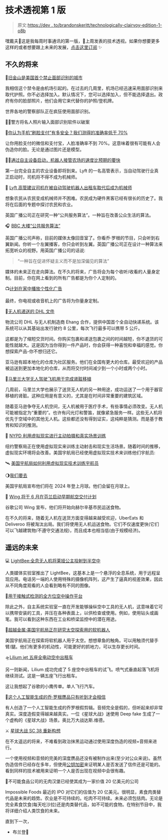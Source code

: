 # 技术透视第 1 版

> 原文:[https://dev . to/brandonskeritt/technologically-clairvoy-edition-1-o8b](https://dev.to/brandonskerritt/technologically-clairvoyant-edition-1-o8b)

嘿戴夫👋这是我每周时事通讯的第一版，🔮上周发表的技术透视。如果你想要更多这样的或者想要跟上未来的发展，[点击这里订阅](http://technologicallyclairvoyant.substack.com/) ✨

## [](#the-near-future)**不久的将来**

🌉[旧金山是美国首个禁止面部识别的城市](https://www.bbc.co.uk/news/technology-48276660?utm_source=technologicallyclairvoyant.com&utm_medium=email&utm_campaign=Technologically_Clairvoyant_newsletter)

我相信这个禁令是由机场引起的。在过去的几周里，机场已经迅速采用面部识别来取代护照。你不必选择加入。默认情况下，您可以选择加入，但不能选择退出。政府有你的脸部照片，他们会用它来代替你的护照/登机牌。

世界各地的警察部队正在疯狂使用面部识别。

👮‍♀️警方将名人照片输入面部识别软件以破案

🤳[你认为手机“刷脸支付”有多安全？我们测得的准确率低于 70%](https://docs.google.com/document/d/17re3ozqOlgg0rGg9RJVJlsmnGTyy3CQuHruXIwnMScE/edit)

让你用脸支付的微信和支付宝，人脸准确率不到 70%。这意味着很有可能有人会伪造你的脸。无论是通过图片还是模型。

👩‍🌾[通过自主设备启动，机器人接管农场的速度比预期的要快](https://www.independent.co.uk/life-style/gadgets-and-tech/robots-farming-autonomous-equipment-canada-australia-a8919836.html?utm_source=technologicallyclairvoyant.com&utm_medium=email&utm_campaign=Technologically_Clairvoyant_newsletter)

第一台完全自主的农业设备即将到来。Lyft 的一名高管表示，当自动驾驶行业真正启动时，司机将不得不成为机械师。

🚕 [Lyft 高管建议司机在被自动驾驶机器人出租车取代后成为机械师](https://www.businessinsider.com/lyft-drivers-should-become-mechanics-for-self-driving-cars-after-being-replaced-by-robo-taxis-2019-5?IR=T&r=US?utm_source=technologicallyclairvoyant.com&utm_medium=email&utm_campaign=Technologically_Clairvoyant_newsletter)

想象农民从农民变成机械师并不困难。农民成为硬件黑客已经有很长的历史了。我将在后面的专题中探讨农民和农业。

英国广播公司正在研究一种“公共服务算法”。一种旨在改善公众生活的算法。

🎧 [BBC 大楼“公共服务算法”](https://www.bbc.co.uk/news/entertainment-arts-48252226?utm_source=technologicallyclairvoyant.com&utm_medium=email&utm_campaign=Technologically_Clairvoyant_newsletter)

英国广播公司声称，目前的媒体太像回音室了。你看乔·罗根的节目，只会听到右翼新闻。你听一个左翼播客，你只会听到左翼。英国广播公司正在设计一种算法来拓宽听众的视野。用英国广播公司的话说:

> “一种旨在促进怀疑主义而不是加深偏见的算法”

媒体的未来正在走向算法。在不久的将来，广告将会为每个收听/收看的人量身定制。目前，你在网上看到的所有广告都是为你个人定制的。

📺[计划在家中播放个性化广告](https://www.thetimes.co.uk/article/plan-for-personalised-adverts-to-be-screened-on-home-tvs-8bqm5x08r?utm_source=technologicallyclairvoyant.com&utm_medium=email&utm_campaign=Technologically_Clairvoyant_newsletter)

最终，你电视或收音机上的广告将为你量身定制。

🚁[无人机递送的 DHL 文件](https://www.youtube.com/watch?v=4qh4EzXofAk?utm_source=technologicallyclairvoyant.com&utm_medium=email&utm_campaign=Technologically_Clairvoyant_newsletter)

物流公司 DHL 与无人机制造商 Ehang 合作，提供中国首个全自动快递系统。该系统可以从其基站出发行驶约 8 公里，每次飞行最多可以携带 5 公斤。

这都是为了缩短交货时间。你购买包裹和递送包裹之间的时间越短，你不退货的可能性就越大。这是因为当你得到一件产品时，你会获得一种喜悦和幸福的感觉。你想探索产品-你不想归还它。

亚马逊有超本地化的仓库为社区服务。他们在全国有更大的仓库。最受欢迎的产品被运送到更加本地化的仓库，从而将交付时间减少到一个小时或两个小时。

🏥[马里兰大学无人驾驶飞机用于完成肾脏移植](https://www.youtube.com/watch?v=RNYCCbCpAlM?utm_source=technologicallyclairvoyant.com&utm_medium=email&utm_campaign=Technologically_Clairvoyant_newsletter)

几周前，马里兰大学也展示了送货无人机的另一种用途，成功运送了一个用于器官移植的肾脏。这种应用是有意义的，尤其是在时间非常重要的建筑区域。

随着亚马逊争夺无人机空间，无人机被用于医疗手术，有些事情必须改变。无人机可能被指定为“重要的”。也许有闪光灯和警笛，就像紧急服务一样。这些无人机将优先于空域中的其他无人机。这些都还没有得到证实，这纯粹是猜测。而是基于教育和知识的推测。

🔫 [NYPD 利用虚拟现实进行主动拍摄和真实场景训练](https://www.youtube.com/watch?v=VZyhQZSTIGQ?utm_source=technologicallyclairvoyant.com&utm_medium=email&utm_campaign=Technologically_Clairvoyant_newsletter)

纽约警察局正在使用虚拟现实来训练主动射击和现实生活场景。随着时间的推移，虚拟现实环境将会改善。美国宇航局已经使用虚拟现实技术来训练他们宇航员:

🛰 [美国宇航局如何利用虚拟现实技术训练宇航员](https://spacecenter.org/how-nasa-uses-virtual-reality-to-train-astronauts/?utm_source=technologicallyclairvoyant.com&utm_medium=email&utm_campaign=Technologically_Clairvoyant_newsletter)

🌖[我们要去](https://www.youtube.com/watch?v=vl6jn-DdafM?utm_source=technologicallyclairvoyant.com&utm_medium=email&utm_campaign=Technologically_Clairvoyant_newsletter)

美国宇航局宣布他们将在 2024 年登上月球。他们会留在月球上。

🥑 [Wing 将于 6 月在芬兰启动早期航空交付计划](https://medium.com/wing-aviation/wing-to-launch-early-access-air-delivery-program-in-finland-in-june-13f8c1537ff2?utm_source=technologicallyclairvoyant.com&utm_medium=email&utm_campaign=Technologically_Clairvoyant_newsletter)

谷歌公司 Wing 宣布，他们将开始向赫尔辛基市民运送食物。

在不久的将来，随着无人机在送货方面变得越来越受欢迎，UberEats 和 Deliveroo 将被淘汰出局。我们将使用无人机运送食物。它们不仅速度更快(它们可以飞越建筑物/不遵守交通法规)，而且成本也相当低(由于规模经济)。

## [](#the-distant-future)**遥远的未来**

💻 [LightBee:全息无人机将莱娅公主投射到半空中](https://www.youtube.com/watch?v=u44pZdE1lEo?utm_source=technologicallyclairvoyant.com&utm_medium=email&utm_campaign=Technologically_Clairvoyant_newsletter)

人类媒体实验室推出了 LightBee，这基本上是一个悬浮的全息系统，用于远程呈现应用。电话另一端的人使用特殊的摄像机阵列，这产生了逼真的视差效果，因此从不同角度观看的人会看到略有不同的图像。

🔨[用于接触式检测的全方位空中操作平台](https://www.youtube.com/watch?v=-RCQmaKvsL0?utm_source=technologicallyclairvoyant.com&utm_medium=email&utm_campaign=Technologically_Clairvoyant_newsletter)

除此之外，自主系统实验室一直在开发能够操纵空中工具的无人机，这意味着它可以携带安装的工具，并压在各种表面上，以供检查或使用。例如，使用钻头或画笔。我可以看到这种东西在工业和桥梁监控中的潜在用途。

🐙[超越金属:美国宇航局正在研究太空探索用的软机器人](https://www.youtube.com/watch?v=_4BTGgJjHog?utm_source=technologicallyclairvoyant.com&utm_medium=email&utm_campaign=Technologically_Clairvoyant_newsletter)

美国宇航局正在探索将软机器人用于太空。想想章鱼的触角。可以用触须代替手臂/腿。他们有更多的机动性，可能更好的抓地力，可以生存更长时间。

🛸[Lilium jet 五座全电动空中出租车](https://www.youtube.com/watch?v=8qotuu8JjQM?utm_source=technologicallyclairvoyant.com&utm_medium=email&utm_campaign=Technologically_Clairvoyant_newsletter)

另一则新闻，Lilium 成功完成了 5 座空中出租车的试飞。喷气式垂直起落飞机将继续测试。这是一辆五座飞行出租车。

这让我想起了谷歌的小鹰传单。单人飞行汽车。

🤖[这个人工智能生成的乔·罗根赝品只有听到才会相信](https://www.theverge.com/2019/5/17/18629024/joe-rogan-ai-fake-voice-clone-deepfake-dessa?utm_source=technologicallyclairvoyant.com&utm_medium=email&utm_campaign=Technologically_Clairvoyant_newsletter)

有人创造了一个人工智能生成的乔罗根假剪辑。音频完全是假的，但听起来却非常真实。深度造假变得越来越真实。一位《星球大战》迷使用 Deep fake 生成了一个虚构的《星球大战》场景。奥比万大战达斯.维德。

⚔ [星球大战 SC 38 重新构想](https://www.youtube.com/watch?v=to2SMng4u1k?utm_source=technologicallyclairvoyant.com&utm_medium=email&utm_campaign=Technologically_Clairvoyant_newsletter)

在不太遥远的将来，不难看到政治抹黑运动通过使用深度伪造的视频+音频来进行。

一个使用视频和音频的完美的深度赝品还没有被制作出来(至少对公众来说)。虽然伪造信件已经存在多年，但使用[公钥加密](https://skerritt.blog/how-does-public-key-cryptography-work/?utm_source=technologicallyclairvoyant.com&utm_medium=email&utm_campaign=Technologically_Clairvoyant_newsletter)来证明某人是否发送了信件还是可能的。看到同样的技术被用来证明一个人是否出现在视频中会很有趣。

🍔不可能食品公司的无肉汉堡已经使其成为一家价值 20 亿美元的公司

Impossible Foods 最近的 IPO 对它们的估值为 20 亿美元。很明显，素食肉类替代品是未来的趋势。农业是不可持续的。吃肉不可持续。未来必须包括肉。无论是完全素食饮食(每天吃沙拉)还是肉类替代品，如不可能的食物。在特别节目中，我将详细介绍人类饮食的未来。

直到下一次，

*   布兰登🐝